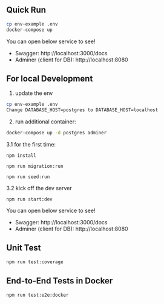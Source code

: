 ## Quick Run

```bash
cp env-example .env
docker-compose up
```
You can open below service to see!
- Swagger: http://localhost:3000/docs
- Adminer (client for DB): http://localhost:8080



## For local Development

1. update the env
```bash
cp env-example .env
Change DATABASE_HOST=postgres to DATABASE_HOST=localhost
```

2. run additional container:
```bash 
docker-compose up -d postgres adminer
```

3.1 for the first time:
```
npm install

npm run migration:run

npm run seed:run
```

3.2 kick off the dev server
```
npm run start:dev
```

You can open below service to see!
- Swagger: http://localhost:3000/docs
- Adminer (client for DB): http://localhost:8080


## Unit Test
```bash
npm run test:coverage
```

## End-to-End Tests in Docker

```bash
npm run test:e2e:docker
```


